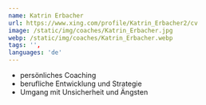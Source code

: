 ```yaml
---
name: Katrin Erbacher
url: https://www.xing.com/profile/Katrin_Erbacher2/cv
image: /static/img/coaches/Katrin_Erbacher.jpg
webp: /static/img/coaches/Katrin_Erbacher.webp
tags: '',
languages: 'de'
---
```


<ul><li>persönliches Coaching</li><li>berufliche Entwicklung und Strategie</li><li>Umgang mit Unsicherheit und Ängsten</li></ul>